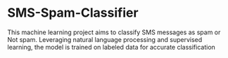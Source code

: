 # SMS-Spam-Classifier
This machine learning project aims to classify SMS messages as spam or Not spam. Leveraging natural language processing and supervised learning, the model is trained on labeled data for accurate classification
